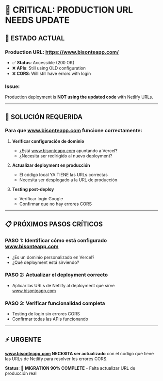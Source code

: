 # 🚨 CRITICAL: PRODUCTION URL NEEDS UPDATE

## 🎯 **ESTADO ACTUAL**

### **Production URL**: https://www.bisonteapp.com/
- ✅ **Status**: Accessible (200 OK)
- ❌ **APIs**: Still using OLD configuration  
- ❌ **CORS**: Will still have errors with login

### **Issue**: 
Production deployment is **NOT using the updated code** with Netlify URLs.

---

## 🔧 **SOLUCIÓN REQUERIDA**

### **Para que www.bisonteapp.com funcione correctamente:**

1. **Verificar configuración de dominio**
   - ¿Está www.bisonteapp.com apuntando a Vercel?
   - ¿Necesita ser redirigido al nuevo deployment?

2. **Actualizar deployment en producción**
   - El código local YA TIENE las URLs correctas
   - Necesita ser desplegado a la URL de producción

3. **Testing post-deploy**
   - Verificar login Google
   - Confirmar que no hay errores CORS

---

## 📋 **PRÓXIMOS PASOS CRÍTICOS**

### **PASO 1**: Identificar cómo está configurado www.bisonteapp.com
- ¿Es un dominio personalizado en Vercel?
- ¿Qué deployment está sirviendo?

### **PASO 2**: Actualizar el deployment correcto
- Aplicar las URLs de Netlify al deployment que sirve www.bisonteapp.com

### **PASO 3**: Verificar funcionalidad completa
- Testing de login sin errores CORS
- Confirmar todas las APIs funcionando

---

## ⚡ **URGENTE**

**www.bisonteapp.com NECESITA ser actualizado** con el código que tiene las URLs de Netlify para resolver los errores CORS.

**Status**: 🔄 **MIGRATION 90% COMPLETE** - Falta actualizar URL de producción real
